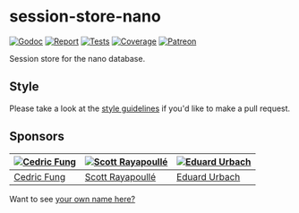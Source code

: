 # session-store-nano

[![Godoc][godoc-image]][godoc-url]
[![Report][report-image]][report-url]
[![Tests][tests-image]][tests-url]
[![Coverage][coverage-image]][coverage-url]
[![Patreon][patreon-image]][patreon-url]

Session store for the nano database.

## Style

Please take a look at the [style guidelines](https://github.com/akyoto/quality/blob/master/STYLE.md) if you'd like to make a pull request.

## Sponsors

| [![Cedric Fung](https://avatars3.githubusercontent.com/u/2269238?s=70&v=4)](https://github.com/cedricfung) | [![Scott Rayapoullé](https://avatars3.githubusercontent.com/u/11772084?s=70&v=4)](https://github.com/soulcramer) | [![Eduard Urbach](https://avatars3.githubusercontent.com/u/438936?s=70&v=4)](https://twitter.com/eduardurbach) |
| --- | --- | --- |
| [Cedric Fung](https://github.com/cedricfung) | [Scott Rayapoullé](https://github.com/soulcramer) | [Eduard Urbach](https://eduardurbach.com) |

Want to see [your own name here?](https://www.patreon.com/eduardurbach)

[godoc-image]: https://godoc.org/github.com/aerogo/session-store-nano?status.svg
[godoc-url]: https://godoc.org/github.com/aerogo/session-store-nano
[report-image]: https://goreportcard.com/badge/github.com/aerogo/session-store-nano
[report-url]: https://goreportcard.com/report/github.com/aerogo/session-store-nano
[tests-image]: https://cloud.drone.io/api/badges/aerogo/session-store-nano/status.svg
[tests-url]: https://cloud.drone.io/aerogo/session-store-nano
[coverage-image]: https://codecov.io/gh/aerogo/session-store-nano/graph/badge.svg
[coverage-url]: https://codecov.io/gh/aerogo/session-store-nano
[patreon-image]: https://img.shields.io/badge/patreon-donate-green.svg
[patreon-url]: https://www.patreon.com/eduardurbach
